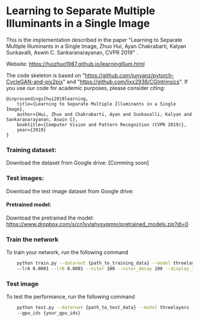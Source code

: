 # Learning to Separate Multiple Illuminants in a Single Image

This is the implementation described in the paper "Learning to Separate Multiple Illuminants in a Single Image, Zhuo Hui, Ayan Chakrabarti, Kalyan Sunkavalli, Aswin C. Sankaranarayanan, CVPR 2019" .

Website: https://huizhuo1987.github.io/learningIllum.html

The code skeleton is based on "https://github.com/junyanz/pytorch-CycleGAN-and-pix2pix" and "https://github.com/lixx2938/CGIntrinsics". If you use our code for academic purposes, please consider citing:

    @inproceedings{hui2019learning,
	  	title={Learning to Separate Multiple Illuminants in a Single Image},
	  	author={Hui, Zhuo and Chakrabarti, Ayan and Sunkavalli, Kalyan and Sankaranarayanan, Aswin C},
	  	booktitle={Computer Vision and Pattern Recognition (CVPR 2019)},
	  	year={2019}
	}
  

### Training dataset:
Download the dataset from Google drive: [Comming soon]
### Test images:
Download the test image dataset from Google drive: 
#### Pretrained model:
Download the pretrained the model: https://www.dropbox.com/s/cn1xylahysyqmnr/pretrained_models.zip?dl=0

### Train the network
To train your network, run the following command
```bash
    python train.py --dataroot {path_to_training_data} --model threelayers --name {your_training_name} 
    --lrA 0.0001 --lrB 0.0001 --niter 100 --niter_decay 100 --display_id -1 --gpu_ids {your_gpu_ids}
```

### Test image
To test the performance, run the following command
```bash
    python test.py --dataroot {path_to_test_data} --model threelayers --name {your_training_name} 
    --gpu_ids {your_gpu_ids}
```
